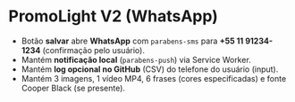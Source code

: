 # PromoLight V2 (WhatsApp)
- Botão **salvar** abre **WhatsApp** com `parabens-sms` para **+55 11 91234-1234** (confirmação pelo usuário).
- Mantém **notificação local** (`parabens-push`) via Service Worker.
- Mantém **log opcional no GitHub** (CSV) do telefone do usuário (input).
- Mantém 3 imagens, 1 vídeo MP4, 6 frases (cores especificadas) e fonte Cooper Black (se presente).
